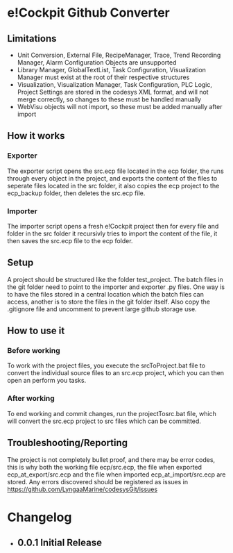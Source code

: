# e!Cockpit Github Converter

## Limitations

- Unit Conversion, External File, RecipeManager, Trace, Trend Recording Manager, Alarm Configuration Objects are unsupported
- Library Manager, GlobalTextList, Task Configuration, Visualization Manager must exist at the root of their respective structures
- Visualization, Visualization Manager, Task Configuration, PLC Logic, Project Settings are stored in the codesys XML format, and will not merge correctly, so changes to these must be handled manually
- WebVisu objects will not import, so these must be added manually after import

## How it works

### Exporter

The exporter script opens the src.ecp file located in the ecp folder, the runs through every object in the project, and exports the content of the files to seperate files located in the src folder, it also copies the ecp project to the ecp_backup folder, then deletes the src.ecp file.

### Importer

The importer script opens a fresh e!Cockpit project then for every file and folder in the src folder it recursivly tries to import the content of the file, it then saves the src.ecp file to the ecp folder.

## Setup

A project should be structured like the folder test_project.
The batch files in the git folder need to point to the importer and exporter .py files.
One way is to have the files stored in a central location which the batch files can access, another is to store the files in the git folder itself.
Also copy the .gitignore file and uncomment to prevent large github storage use.

## How to use it

### Before working

To work with the project files, you execute the srcToProject.bat file to convert the individual source files to an src.ecp project, which you can then open an perform you tasks.

### After working

To end working and commit changes, run the projectTosrc.bat file, which will convert the src.ecp project to src files which can be committed.

## Troubleshooting/Reporting

The project is not completely bullet proof, and there may be error codes, this is why both the working file ecp/src.ecp, the file when exported ecp_at_export/src.ecp and the file when imported ecp_at_import/src.ecp are stored. Any errors discovered should be registered as issues in https://github.com/LyngaaMarine/codesysGit/issues

# Changelog

- ## 0.0.1 Initial Release
